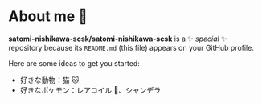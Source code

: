 # About me 👋


**satomi-nishikawa-scsk/satomi-nishikawa-scsk** is a ✨ _special_ ✨ repository because its `README.md` (this file) appears on your GitHub profile.

Here are some ideas to get you started:

- 好きな動物：猫 🐱
- 好きなポケモン：レアコイル 🧲、シャンデラ
